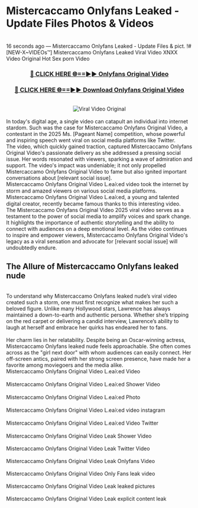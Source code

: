 # Mistercaccamo Onlyfans Leaked - Update Files Photos & Videos 
<br>
16 seconds ago — Mistercaccamo Onlyfans Leaked - Update Files & pict. !#[NEW-X~VIDEOs™] Mistercaccamo Onlyfans Leaked Viral Video XNXX Video Original Hot Sex porn Video
<br>
<div align="center">
<h3><a href="http://freeplayer.one?title=Mistercaccamo&ref=25OR" rel="nofollow">🔴 CLICK HERE 🌐==►► Onlyfans Original Video</a></h3>
<h3><a href="http://freeplayer.one?title=Mistercaccamo&ref=25OR" rel="nofollow">🔴 CLICK HERE 🌐==►► Download Onlyfans Original Video</a></h3>
<br>
<a href="http://freeplayer.one?title=Mistercaccamo&ref=25OR" rel="nofollow" data-target="animated-image.originalLink"><img src="https://i.ibb.co.com/xMMVF88/686577567.gif" alt="Viral Video Original" style="max-width: 100%; display: inline-block;" data-target="animated-image.originalImage"></a>
</div>
<br>
In today's digital age, a single video can catapult an individual into internet stardom. Such was the case for Mistercaccamo Onlyfans Original Video, a contestant in the 2025 Ms. [Pageant Name] competition, whose powerful and inspiring speech went viral on social media platforms like Twitter.
<br>
The video, which quickly gained traction, captured Mistercaccamo Onlyfans Original Video's passionate delivery as she addressed a pressing social issue. Her words resonated with viewers, sparking a wave of admiration and support. The video's impact was undeniable; it not only propelled Mistercaccamo Onlyfans Original Video to fame but also ignited important conversations about [relevant social issue].
<br>
Mistercaccamo Onlyfans Original Video L.ea𝚔ed video took the internet by storm and amazed viewers on various social media platforms. Mistercaccamo Onlyfans Original Video L.ea𝚔ed, a young and talented digital creator, recently became famous thanks to this interesting video.
<br>
The Mistercaccamo Onlyfans Original Video 2025 viral video serves as a testament to the power of social media to amplify voices and spark change. It highlights the importance of authentic storytelling and the ability to connect with audiences on a deep emotional level. As the video continues to inspire and empower viewers, Mistercaccamo Onlyfans Original Video's legacy as a viral sensation and advocate for [relevant social issue] will undoubtedly endure.
<br>
<h2>The Allure of Mistercaccamo Onlyfans leaked nude</h2>
<br>
To understand why Mistercaccamo Onlyfans leaked nude’s viral video created such a storm, one must first recognize what makes her such a beloved figure. Unlike many Hollywood stars, Lawrence has always maintained a down-to-earth and authentic persona. Whether she’s tripping on the red carpet or delivering a candid interview, Lawrence’s ability to laugh at herself and embrace her quirks has endeared her to fans.
<br><br>
Her charm lies in her relatability. Despite being an Oscar-winning actress, Mistercaccamo Onlyfans leaked nude feels approachable. She often comes across as the "girl next door" with whom audiences can easily connect. Her off-screen antics, paired with her strong screen presence, have made her a favorite among moviegoers and the media alike.
<br>
Mistercaccamo Onlyfans Original Video L.ea𝚔ed Video
<br><br>
Mistercaccamo Onlyfans Original Video L.ea𝚔ed Shower Video
<br><br>
Mistercaccamo Onlyfans Original Video L.ea𝚔ed Photo
<br><br>
Mistercaccamo Onlyfans Original Video L.ea𝚔ed video instagram
<br><br>
Mistercaccamo Onlyfans Original Video L.ea𝚔ed Video Twitter
<br><br>
Mistercaccamo Onlyfans Original Video Leak Shower Video
<br><br>
Mistercaccamo Onlyfans Original Video Leak Twitter Video
<br><br>
Mistercaccamo Onlyfans Original Video Leak Onlyfans Video
<br><br>
Mistercaccamo Onlyfans Original Video Only Fans leak video
<br><br>
Mistercaccamo Onlyfans Original Video Leak leaked pictures
<br><br>
Mistercaccamo Onlyfans Original Video Leak explicit content leak